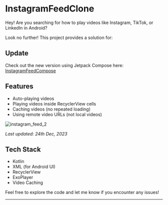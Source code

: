 # InstagramFeedClone

Hey! Are you searching for how to play videos like Instagram, TikTok, or LinkedIn in Android?

Look no further! This project provides a solution for:


## Update

Check out the new version using Jetpack Compose here: [InstagramFeedCompose](https://github.com/NehaKushwah993/Instagram-Feed-Compose)



## Features

- Auto-playing videos
- Playing videos inside RecyclerView cells
- Caching videos (no repeated loading)
- Using remote video URLs (not local videos)


![instagram_feed_2](https://github.com/NehaKushwah993/InstagramVideoFeedClone/assets/19280756/abf3be81-0af1-43b4-b0f3-5c10d5e5b8de)

_Last updated: 24th Dec, 2023_


## Tech Stack

- Kotlin
- XML (for Android UI)
- RecyclerView
- ExoPlayer
- Video Caching

Feel free to explore the code and let me know if you encounter any issues!

---
